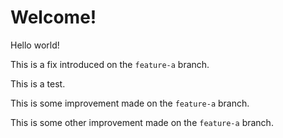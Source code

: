 # Welcome!

Hello world!

This is a fix introduced on the `feature-a` branch.

This is a test.

This is some improvement made on the `feature-a` branch.

This is some other improvement made on the `feature-a` branch.
